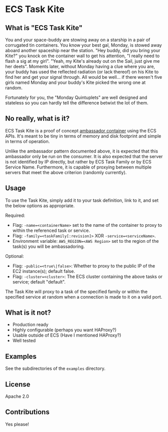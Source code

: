 # ECS Task Kite

## What is "ECS Task Kite"

You and your space-buddy are stowing away on a starship in a pair of corrugated
tin containers. You know your best gal, Monday, is stowed away aboard another
spaceship near the station. "Hey buddy, did you bring your Kite?" you knock on
the container wall to get his attention, "I really need to flash a sig at my
girl". "Yeah, my Kite's already out on the Sail, just give me her deets".
Moments later, without Monday having a clue where you are, your buddy has used
the reflected radiation (or lack thereof) on his Kite to find her and get your
signal through. All would be well&hellip; if there weren't five girls named
Monday and your buddy's Kite picked the wrong one at random.

Fortunately for you, the "Monday Quintuplets" are well designed and stateless
so you can hardly tell the difference betwixt the lot of them.

## No really, what is it?

ECS Task Kite is a proof of concept [ambassador
container](https://docs.docker.com/articles/ambassador_pattern_linking/) using
the ECS APIs.  It's meant to be tiny in terms of memory and disk footprint and
simple in terms of operation.

Unlike the ambassador pattern documented above, it is expected that this
ambassador only be run on the consumer. It is also expected that the server is
not identified by IP directly, but rather by ECS Task Family or by ECS Service
Name. Furthermore, it is capable of proxying between multiple servers that meet
the above criterion (randomly currently).

## Usage

To use the Task Kite, simply add it to your task definition, link to it, and
set the below options as appropriate.

Required:
 * Flag: `-name=<containerName>` set to the name of the container to proxy to within the referenced task or service.
 * Flag: `-family=<taskFamily[:revision]>` XOR `-service=<serviceName>`.
 * Environment variable: `AWS_REGION=<AWS Region>` set to the region of the task(s) you will be ambassadoring.

Optional:
 * Flag: `-public=<true\|false>`: Whether to proxy to the public IP of the EC2 instance(s); default false.
 * Flag: `-cluster=<cluster>`: The ECS cluster containing the above tasks or service; default "default".

The Task Kite will proxy to a task of the specified family or within the
specified service at random when a connection is made to it on a valid port.

## What is it not?

* Production ready
* Highly configurable (perhaps you want HAProxy?)
* Usable outside of ECS (Have I mentioned HAProxy?)
* Well tested

## Examples

See the subdirectories of the `examples` directory.

## License

Apache 2.0

## Contributions

Yes please!
